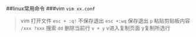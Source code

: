 ##linux常用命令
###vim
`vim xx.conf`
>vim 打开文件
`esc + :q!`
>不保存退出
`esc +:wq`
>保存退出
`p`
>粘贴剪贴板内容
`/xxx ?xxx`
>搜索
`dd`
>删除当前行
`v + y`
>v进入复制页面 y复制所选行